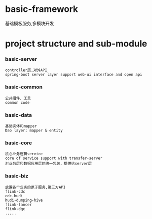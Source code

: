 # basic-framework

基础模板服务,多模块开发

# project structure and sub-module
### basic-server
    controller层,对外API
    spring-boot server layer support web-ui interface and open api
### basic-common
    公共组件、工具
    common code
### basic-data
    基础实体和mapper
    Dao layer: mapper & entity
### basic-core
    核心业务逻辑service
    core of service support with transfer-server
    对业务层和数据应用层的统一包装，提供给server层
### basic-biz
    放置各个业务的原子服务,第三方API
    flink-cdc
    cdc-hudi
    hudi-dumping-hive
    flink-lancer
    flink-dqc
    .....
